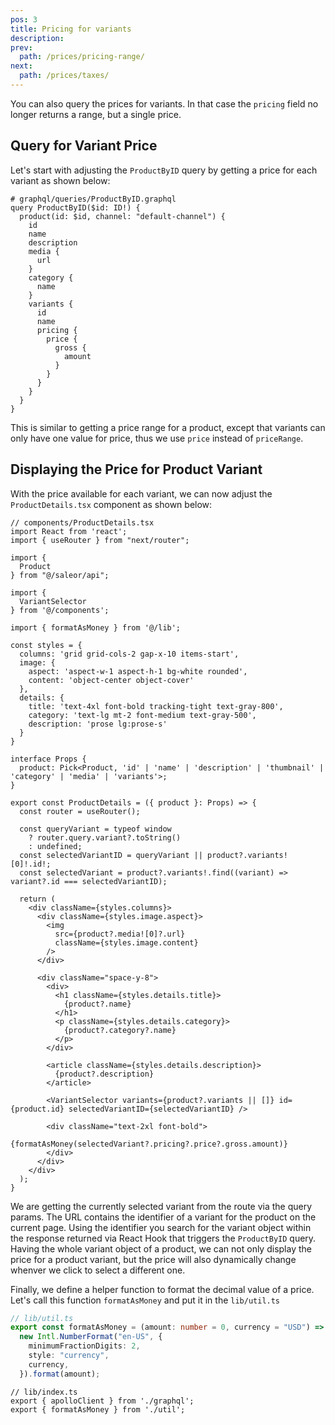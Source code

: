 ```yaml
---
pos: 3
title: Pricing for variants
description:
prev:
  path: /prices/pricing-range/
next:
  path: /prices/taxes/
---
```


You can also query the prices for variants. In that case the `pricing` field no longer returns a range, but a single price.

## Query for Variant Price

Let's start with adjusting the `ProductByID` query by getting a price for each variant as shown below:

```graphql{13-23}
# graphql/queries/ProductByID.graphql
query ProductByID($id: ID!) {
  product(id: $id, channel: "default-channel") {
    id
    name
    description
    media {
      url
    }
    category {
      name
    }
    variants {
      id
      name
      pricing {
        price {
          gross {
            amount
          }
        }
      }
    }
  }
}
```

This is similar to getting a price range for a product, except that variants can only have one value for price, thus we use `price` instead of `priceRange`.

## Displaying the Price for Product Variant

With the price available for each variant, we can now adjust the `ProductDetails.tsx` component as shown below:

```tsx{9,35,59-61}
// components/ProductDetails.tsx
import React from 'react';
import { useRouter } from "next/router";

import {
  Product
} from "@/saleor/api";

import {
  VariantSelector
} from '@/components';

import { formatAsMoney } from '@/lib';

const styles = {
  columns: 'grid grid-cols-2 gap-x-10 items-start',
  image: {
    aspect: 'aspect-w-1 aspect-h-1 bg-white rounded',
    content: 'object-center object-cover'
  },
  details: {
    title: 'text-4xl font-bold tracking-tight text-gray-800',
    category: 'text-lg mt-2 font-medium text-gray-500',
    description: 'prose lg:prose-s'
  }
}

interface Props {
  product: Pick<Product, 'id' | 'name' | 'description' | 'thumbnail' | 'category' | 'media' | 'variants'>;
}

export const ProductDetails = ({ product }: Props) => {
  const router = useRouter();

  const queryVariant = typeof window
    ? router.query.variant?.toString()
    : undefined;
  const selectedVariantID = queryVariant || product?.variants![0]!.id!;
  const selectedVariant = product?.variants!.find((variant) => variant?.id === selectedVariantID);

  return (
    <div className={styles.columns}>
      <div className={styles.image.aspect}>
        <img
          src={product?.media![0]?.url}
          className={styles.image.content}
        />
      </div>

      <div className="space-y-8">
        <div>
          <h1 className={styles.details.title}>
            {product?.name}
          </h1>
          <p className={styles.details.category}>
            {product?.category?.name}
          </p>
        </div>

        <article className={styles.details.description}>
          {product?.description}
        </article>

        <VariantSelector variants={product?.variants || []} id={product.id} selectedVariantID={selectedVariantID} />

        <div className="text-2xl font-bold">
          {formatAsMoney(selectedVariant?.pricing?.price?.gross.amount)}
        </div>
      </div>
    </div>
  );
}
```

We are getting the currently selected variant from the route via the query params. The URL contains the identifier of a variant for the product on the current page. Using the identifier you search for the variant object within the response returned via React Hook that triggers the `ProductByID` query. Having the whole variant object of a product, we can not only display the price for a product variant, but the price will also dynamically change whenver we click to select a different one.

Finally, we define a helper function to format the decimal value of a price. Let's call this function `formatAsMoney` and put it in the `lib/util.ts`

```ts
// lib/util.ts
export const formatAsMoney = (amount: number = 0, currency = "USD") =>
  new Intl.NumberFormat("en-US", {
    minimumFractionDigits: 2,
    style: "currency",
    currency,
  }).format(amount);
```

```ts{3}
// lib/index.ts
export { apolloClient } from './graphql';
export { formatAsMoney } from './util';
```

